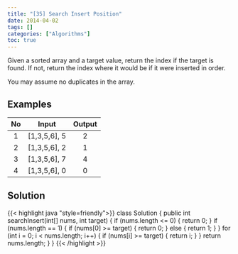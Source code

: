 ```yaml
---
title: "[35] Search Insert Position"
date: 2014-04-02
tags: []
categories: ["Algorithms"]
toc: true
---
```


Given a sorted array and a target value, return the index if the target is found. If not, return the index where it would be if it were inserted in order.

You may assume no duplicates in the array.
<!--more-->

## Examples
|  No   |    Input     | Output |
| :---: | :----------: | :----: |
|   1   | [1,3,5,6], 5 |   2    |
|   2   | [1,3,5,6], 2 |   1    |
|   3   | [1,3,5,6], 7 |   4    |
|   4   | [1,3,5,6], 0 |   0    |

## Solution
{{< highlight java "style=friendly">}}
class Solution {
    public int searchInsert(int[] nums, int target) {
        if (nums.length <= 0) {
            return 0;
        }
        if (nums.length == 1) {
            if (nums[0] >= target) {
                return 0;
            } else {
                return 1;
            }
        }
        for (int i = 0; i < nums.length; i++) {
            if (nums[i] >= target) {
                return i;
            }
        }
        return nums.length;
    }
}
{{< /highlight >}}